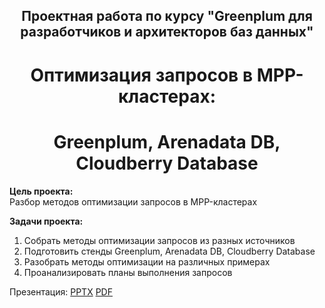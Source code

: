 ## <div align="center"> Проектная работа по курсу "Greenplum для разработчиков и архитекторов баз данных" <div align="center"> ##
   
# <div align="center"> Оптимизация запросов в MPP-кластерах: </div> #
# <div align="center"> Greenplum, Arenadata DB, Cloudberry Database </div> #
   
**Цель проекта:**   
Разбор методов оптимизации запросов в MPP-кластерах   
   
**Задачи проекта:**   
1. Собрать методы оптимизации запросов из разных источников   
2. Подготовить стенды Greenplum, Arenadata DB, Cloudberry Database   
3. Разобрать методы оптимизации на различных примерах   
4. Проанализировать планы выполнения запросов   

Презентация: [PPTX](Project_Optimization.pptx) [PDF](Project_Optimization.pdf)   




